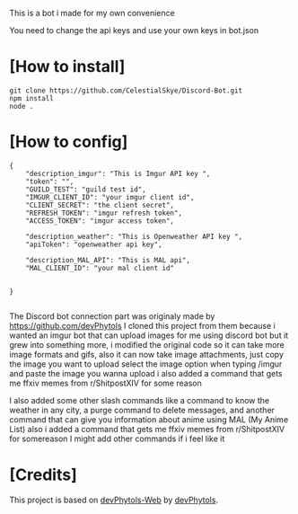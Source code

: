 This is a bot i made for my own convenience

You need to change the api keys and use your own keys in bot.json 

# [How to install]
```
git clone https://github.com/CelestialSkye/Discord-Bot.git
npm install
node .
```

# [How to config] 
```
{
    "description_imgur": "This is Imgur API key ",
    "token": "",
    "GUILD_TEST": "guild test id",
    "IMGUR_CLIENT_ID": "your imgur client id",
    "CLIENT_SECRET": "the client secret",
    "REFRESH_TOKEN": "imgur refresh token",
    "ACCESS_TOKEN": "imgur access token",

    "description_weather": "This is Openweather API key ",
    "apiToken": "openweather api key",

    "description_MAL_API": "This is MAL api",
    "MAL_CLIENT_ID": "your mal client id"


}


```


The Discord bot connection part was originaly made by https://github.com/devPhytols
I cloned this project from them because i wanted an imgur bot that can upload images for me using discord bot
but it grew into something more, i modified the original code so it can take more image formats and gifs, also it can now take image attachments, just copy the image you want to upload select the image option when typing /imgur and paste the image you wanna upload
i also added a command that gets me ffxiv memes from r/ShitpostXIV for some reason

I also added some other slash commands like a command to know the weather in any city, a purge command to delete messages, and another command that can give you information about anime using MAL (My Anime List)
also i added a command that gets me ffxiv memes from r/ShitpostXIV for somereason
I might add other commands if i feel like it

# [Credits]
This project is based on [devPhytols-Web](https://github.com/devPhytols/UpImgur-Bot-Discord) by [devPhytols](https://github.com/devPhytols).
